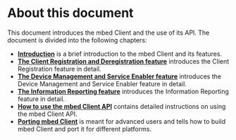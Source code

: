 About this document
=====================

This document introduces the mbed Client and the use of its API. The document is divided into the following chapters:

- [**Introduction**](Introduction.md) is a brief introduction to the mbed Client and its features.
- [**The Client Registration and Deregistration feature**](client_reg_dereg.md) introduces the Client Registration feature in detail.
- [**The Device Management and Service Enabler feature**](dev_man_serv_enable.md) introduces the Device Management and Service Enabler feature in detail.
- [**The Information Reporting feature**](info_reporting.md) introduces the Information Reporting feature in detail.
- [**How to use the mbed Client API**](Howto.md) contains detailed instructions on using the mbed Client API.
- [**Porting mbed Client**](porting-guide.md) is meant for advanced users and tells how to build mbed Client and port it for different platforms.


